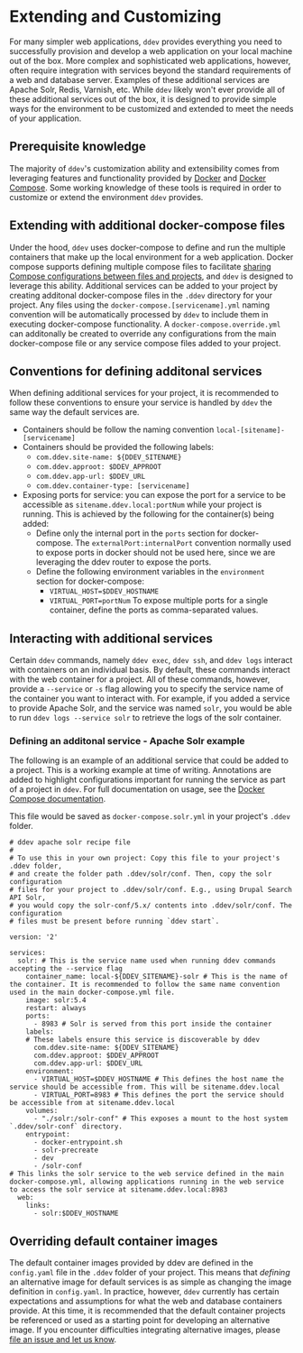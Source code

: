 # Extending and Customizing
For many simpler web applications, `ddev` provides everything you need to successfully provision and develop a web application on your local machine out of the box. More complex and sophisticated web applications, however, often require integration with services beyond the standard requirements of a web and database server. Examples of these additional services are Apache Solr, Redis, Varnish, etc. While `ddev` likely won't ever provide all of these additional services out of the box, it is designed to provide simple ways for the environment to be customized and extended to meet the needs of your application.

## Prerequisite knowledge
The majority of `ddev`'s customization ability and extensibility comes from leveraging features and functionality provided by [Docker](https://docs.docker.com/) and [Docker Compose](https://docs.docker.com/compose/overview/). Some working knowledge of these tools is required in order to customize or extend the environment `ddev` provides.

## Extending with additional docker-compose files
Under the hood, `ddev` uses docker-compose to define and run the multiple containers that make up the local environment for a web application. Docker compose supports defining multiple compose files to facilitate [sharing Compose configurations between files and projects](https://docs.docker.com/compose/extends/), and `ddev` is designed to leverage this ability. Additional services can be added to your project by creating additonal docker-compose files in the `.ddev` directory for your project. Any files using the `docker-compose.[servicename].yml` naming convention will be automatically processed by `ddev` to include them in executing docker-compose functionality. A `docker-compose.override.yml` can additonally be created to override any configurations from the main docker-compose file or any service compose files added to your project. 

## Conventions for defining additonal services
When defining additional services for your project, it is recommended to follow these conventions to ensure your service is handled by `ddev` the same way the default services are.
- Containers should be follow the naming convention `local-[sitename]-[servicename]`
- Containers should be provided the following labels:
  - `com.ddev.site-name: ${DDEV_SITENAME}`
  - `com.ddev.approot: $DDEV_APPROOT`
  - `com.ddev.app-url: $DDEV_URL`
  - `com.ddev.container-type: [servicename]`
- Exposing ports for service: you can expose the port for a service to be accessible as `sitename.ddev.local:portNum` while your project is running. This is achieved by the following for the container(s) being added:
  - Define only the internal port in the `ports` section for docker-compose. The `externalPort:internalPort` convention normally used to expose ports in docker should not be used here, since we are leveraging the ddev router to expose the ports.
  - Define the following environment variables in the `environment` section for docker-compose:
    - `VIRTUAL_HOST=$DDEV_HOSTNAME`
    - `VIRTUAL_PORT=portNum` To expose multiple ports for a single container, define the ports as comma-separated values.

## Interacting with additional services
Certain `ddev` commands, namely `ddev exec`, `ddev ssh`, and `ddev logs` interact with containers on an individual basis. By default, these commands interact with the web container for a project. All of these commands, however, provide a `--service` or `-s` flag allowing you to specify the service name of the container you want to interact with. For example, if you added a service to provide Apache Solr, and the service was named `solr`, you would be able to run `ddev logs --service solr` to retrieve the logs of the solr container.

### Defining an additonal service - Apache Solr example
The following is an example of an additional service that could be added to a project. This is a working example at time of writing. Annotations are added to highlight configurations important for running the service as part of a project in `ddev`. For full documentation on usage, see the [Docker Compose documentation](https://docs.docker.com/compose/overview/).

This file would be saved as `docker-compose.solr.yml` in your project's `.ddev` folder.

```
# ddev apache solr recipe file
#
# To use this in your own project: Copy this file to your project's .ddev folder,
# and create the folder path .ddev/solr/conf. Then, copy the solr configuration
# files for your project to .ddev/solr/conf. E.g., using Drupal Search API Solr, 
# you would copy the solr-conf/5.x/ contents into .ddev/solr/conf. The configuration
# files must be present before running `ddev start`.

version: '2'

services:
  solr: # This is the service name used when running ddev commands accepting the --service flag
    container_name: local-${DDEV_SITENAME}-solr # This is the name of the container. It is recommended to follow the same name convention used in the main docker-compose.yml file.
    image: solr:5.4
    restart: always
    ports:
      - 8983 # Solr is served from this port inside the container
    labels:
    # These labels ensure this service is discoverable by ddev
      com.ddev.site-name: ${DDEV_SITENAME}
      com.ddev.approot: $DDEV_APPROOT
      com.ddev.app-url: $DDEV_URL
    environment:
      - VIRTUAL_HOST=$DDEV_HOSTNAME # This defines the host name the service should be accessible from. This will be sitename.ddev.local
      - VIRTUAL_PORT=8983 # This defines the port the service should be accessible from at sitename.ddev.local
    volumes:
      - "./solr:/solr-conf" # This exposes a mount to the host system `.ddev/solr-conf` directory.
    entrypoint:
      - docker-entrypoint.sh
      - solr-precreate
      - dev
      - /solr-conf
# This links the solr service to the web service defined in the main docker-compose.yml, allowing applications running in the web service to access the solr service at sitename.ddev.local:8983
  web:
    links:
      - solr:$DDEV_HOSTNAME
```

## Overriding default container images
The default container images provided by ddev are defined in the `config.yaml` file in the `.ddev` folder of your project. This means that _defining_ an alternative image for default services is as simple as changing the image definition in `config.yaml`. In practice, however, `ddev` currently has certain expectations and assumptions for what the web and database containers provide. At this time, it is recommended that the default container projects be referenced or used as a starting point for developing an alternative image. If you encounter difficulties integrating alternative images, please [file an issue and let us know](https://github.com/drud/ddev/issues/new).
